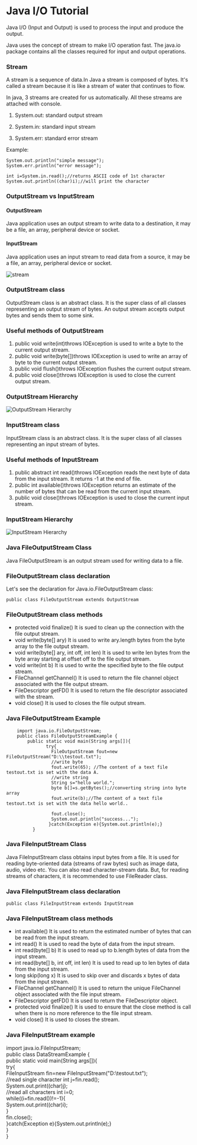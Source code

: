 # Java I/O Tutorial
Java I/O (Input and Output) is used to process the input and produce the output.

Java uses the concept of stream to make I/O operation fast. The java.io package contains all the classes required for input and output operations.

### Stream

A stream is a sequence of data.In Java a stream is composed of bytes. It's called a stream because it is like a stream of water that continues to flow.

In java, 3 streams are created for us automatically. All these streams are attached with console.

1) System.out: standard output stream

2) System.in: standard input stream

3) System.err: standard error stream

Example:

    System.out.println("simple message");  
    System.err.println("error message");  

    int i=System.in.read();//returns ASCII code of 1st character  
    System.out.println((char)i);//will print the character  
    
### OutputStream vs InputStream

#### OutputStream

Java application uses an output stream to write data to a destination, it may be a file, an array, peripheral device or socket.

#### InputStream

Java application uses an input stream to read data from a source, it may be a file, an array, peripheral device or socket.

![stream](https://www.javatpoint.com/java/javaio/images/java-io-flow.png)

### OutputStream class

OutputStream class is an abstract class. It is the super class of all classes representing an output stream of bytes. 
An output stream accepts output bytes and sends them to some sink.

### Useful methods of OutputStream

1) public void write(int)throws IOException	is used to write a byte to the current output stream.
2) public void write(byte[])throws IOException	is used to write an array of byte to the current output stream.
3) public void flush()throws IOException	flushes the current output stream.
4) public void close()throws IOException	is used to close the current output stream.

### OutputStream Hierarchy

![OutputStream Hierarchy](https://www.javatpoint.com/java/javaio/images/java-outputstream.png)

### InputStream class

InputStream class is an abstract class. It is the super class of all classes representing an input stream of bytes.

### Useful methods of InputStream

1) public abstract int read()throws IOException	reads the next byte of data from the input stream. It returns -1 at the end of file.
2) public int available()throws IOException	returns an estimate of the number of bytes that can be read from the current input stream.
3) public void close()throws IOException	is used to close the current input stream.

### InputStream Hierarchy

![InputStream Hierarchy](https://www.javatpoint.com/java/javaio/images/java-inputstream.png)

### Java FileOutputStream Class

Java FileOutputStream is an output stream used for writing data to a file.
### FileOutputStream class declaration

Let's see the declaration for Java.io.FileOutputStream class:

    public class FileOutputStream extends OutputStream  
    
### FileOutputStream class methods

- protected void finalize()	It is sued to clean up the connection with the file output stream.
- void write(byte[] ary)	It is used to write ary.length bytes from the byte array to the file output stream.
- void write(byte[] ary, int off, int len)	It is used to write len bytes from the byte array starting at offset off to the file output stream.
- void write(int b)	It is used to write the specified byte to the file output stream.
- FileChannel getChannel()	It is used to return the file channel object associated with the file output stream.
- FileDescriptor getFD()	It is used to return the file descriptor associated with the stream.
- void close()	It is used to closes the file output stream.

### Java FileOutputStream Example

        import java.io.FileOutputStream;  
        public class FileOutputStreamExample {  
            public static void main(String args[]){    
                   try{    
                     FileOutputStream fout=new FileOutputStream("D:\\testout.txt");
                     //write byte
                     fout.write(65); //The content of a text file testout.txt is set with the data A.   
                     //write string
                     String s="hello world.";    
                     byte b[]=s.getBytes();//converting string into byte array    
                     fout.write(b);//The content of a text file testout.txt is set with the data hello world..    

                     fout.close();    
                     System.out.println("success...");    
                    }catch(Exception e){System.out.println(e);}    
              }    
              
 ### Java FileInputStream Class
 Java FileInputStream class obtains input bytes from a file. It is used for reading byte-oriented data (streams of raw bytes) such as image data, 
 audio, video etc. You can also read character-stream data. But, for reading streams of characters, it is recommended to use FileReader class.

### Java FileInputStream class declaration

    public class FileInputStream extends InputStream  

### Java FileInputStream class methods

- int available()	It is used to return the estimated number of bytes that can be read from the input stream.
- int read()	It is used to read the byte of data from the input stream.
- int read(byte[] b)	It is used to read up to b.length bytes of data from the input stream.
- int read(byte[] b, int off, int len)	It is used to read up to len bytes of data from the input stream.
- long skip(long x)	It is used to skip over and discards x bytes of data from the input stream.
- FileChannel getChannel()	It is used to return the unique FileChannel object associated with the file input stream.
- FileDescriptor getFD()	It is used to return the FileDescriptor object.
- protected void finalize()	It is used to ensure that the close method is call when there is no more reference to the file input stream.
- void close()	It is used to closes the stream.

 
### Java FileInputStream example

import java.io.FileInputStream;  
public class DataStreamExample {  
     public static void main(String args[]){    
          try{    
            FileInputStream fin=new FileInputStream("D:\\testout.txt");  
            //read single character
            int j=fin.read();  
            System.out.print((char)j);    
           //read all characters
           int i=0;    
            while((i=fin.read())!=-1){    
             System.out.print((char)i);    
            }    
            fin.close();    
          }catch(Exception e){System.out.println(e);}    
         }    
        }  
